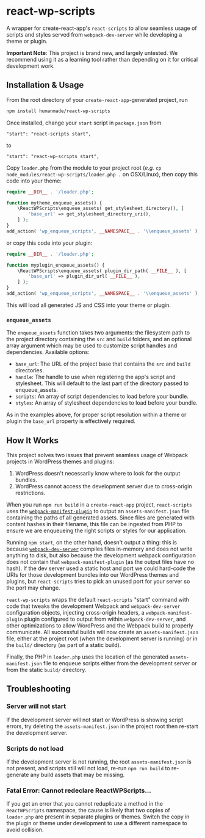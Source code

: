 # react-wp-scripts

A wrapper for create-react-app's `react-scripts` to allow seamless usage of scripts and styles served from `webpack-dev-server` while developing a theme or plugin.

**Important Note**: This project is brand new, and largely untested. We recommend using it as a learning tool rather than depending on it for critical development work.

## Installation & Usage

From the root directory of your `create-react-app`-generated project, run

```sh
npm install humanmade/react-wp-scripts
```

Once installed, change your `start` script in `package.json` from

```
"start": "react-scripts start",
```
to
```
"start": "react-wp-scripts start",
```

Copy `loader.php` from the module to your project root (_e.g._ `cp node_modules/react-wp-scripts/loader.php .` on OSX/Linux), then copy this code into your theme:

```php
require __DIR__ . '/loader.php';

function mytheme_enqueue_assets() {
	\ReactWPScripts\enqueue_assets( get_stylesheet_directory(), [
		'base_url' => get_stylesheet_directory_uri(),
	] );
}
add_action( 'wp_enqueue_scripts', __NAMESPACE__ . '\\enqueue_assets' );
```
or copy this code into your plugin:
```php
require __DIR__ . '/loader.php';

function myplugin_enqueue_assets() {
	\ReactWPScripts\enqueue_assets( plugin_dir_path( __FILE__ ), [
		'base_url' => plugin_dir_url( __FILE__ ),
	] );
}
add_action( 'wp_enqueue_scripts', __NAMESPACE__ . '\\enqueue_assets' );
```

This will load all generated JS and CSS into your theme or plugin.

### `enqueue_assets`

The `enqueue_assets` function takes two arguments: the filesystem path to the project directory containing the `src` and `build` folders, and an optional array argument which may be used to customize script handles and dependencies. Available options:

- `base_url`: The URL of the project base that contains the `src` and `build` directories.
- `handle`: The handle to use when registering the app's script and stylesheet. This will default to the last part of the directory passed to enqueue_assets.
- `scripts`: An array of script dependencies to load before your bundle.
- `styles`: An array of stylesheet dependencies to load before your bundle.

As in the examples above, for proper script resolution within a theme or plugin the `base_url` property is effectively required.

## How It Works

This project solves two issues that prevent seamless usage of Webpack projects in WordPress themes and plugins:

1. WordPress doesn't necessarily know where to look for the output bundles.
2. WordPress cannot access the development server due to cross-origin restrictions.

When you run `npm run build` in a `create-react-app` project, `react-scripts` uses the [`webpack-manifest-plugin`](https://github.com/danethurber/webpack-manifest-plugin) to output an `assets-manifest.json` file containing the paths of all generated assets. Since files are generated with content hashes in their filename, this file can be ingested from PHP to ensure we are enqueueing the right scripts or styles for our application.

Running `npm start`, on the other hand, doesn't output a thing: this is because [`webpack-dev-server`](https://github.com/webpack/webpack-dev-server) compiles files in-memory and does not write anything to disk, but also because the development webpack configuration does not contain that `webpack-manifest-plugin` (as the output files have no hash). If the dev server used a static host and port we could hard-code the URIs for those development bundles into our WordPress themes and plugins, but `react-scripts` tries to pick an unused port for your server so the port may change.

`react-wp-scripts` wraps the default `react-scripts` "start" command with code that tweaks the development Webpack and `webpack-dev-server` configuration objects, injecting cross-origin headers, a `webpack-manifest-plugin` plugin configured to output from within `webpack-dev-server`, and other optimizations to allow WordPress and the Webpack build to properly communicate. All successful builds will now create an `assets-manifest.json` file, either at the project root (when the development server is running) or in the `build/` directory (as part of a static build).

Finally, the PHP in `loader.php` uses the location of the generated `assets-manifest.json` file to enqueue scripts either from the development server or from the static `build/` directory.

## Troubleshooting

### Server will not start

If the development server will not start or WordPress is showing script errors, try deleting the `assets-manifest.json` in the project root then re-start the development server.

### Scripts do not load

If the development server is not running, the root `assets-manifest.json` is not present, and scripts still will not load, re-run `npm run build` to re-generate any build assets that may be missing.

### Fatal Error: Cannot redeclare ReactWPScripts...

If you get an error that you cannot reduplicate a method in the `ReactWPScripts` namespace, the cause is likely that two copies of `loader.php` are present in separate plugins or themes. Switch the copy in the plugin or theme under development to use a different namespace to avoid collision.
